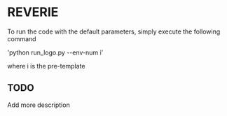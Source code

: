 # REVERIE


To run the code with the default parameters, simply execute the following command

'python run_logo.py --env-num i'

where i is the pre-template

## TODO
Add more description
